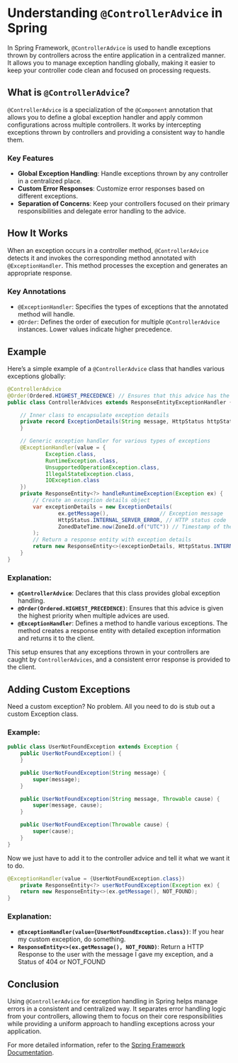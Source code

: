 # Understanding `@ControllerAdvice` in Spring

In Spring Framework, `@ControllerAdvice` is used to handle exceptions thrown by controllers across the entire application in a centralized manner. It allows you to manage exception handling globally, making it easier to keep your controller code clean and focused on processing requests.

## What is `@ControllerAdvice`?

`@ControllerAdvice` is a specialization of the `@Component` annotation that allows you to define a global exception handler and apply common configurations across multiple controllers. It works by intercepting exceptions thrown by controllers and providing a consistent way to handle them.

### Key Features

- **Global Exception Handling**: Handle exceptions thrown by any controller in a centralized place.
- **Custom Error Responses**: Customize error responses based on different exceptions.
- **Separation of Concerns**: Keep your controllers focused on their primary responsibilities and delegate error handling to the advice.

## How It Works

When an exception occurs in a controller method, `@ControllerAdvice` detects it and invokes the corresponding method annotated with `@ExceptionHandler`. This method processes the exception and generates an appropriate response.

### Key Annotations

- `@ExceptionHandler`: Specifies the types of exceptions that the annotated method will handle.
- `@Order`: Defines the order of execution for multiple `@ControllerAdvice` instances. Lower values indicate higher precedence.

## Example

Here’s a simple example of a `@ControllerAdvice` class that handles various exceptions globally:

```java
@ControllerAdvice
@Order(Ordered.HIGHEST_PRECEDENCE) // Ensures that this advice has the highest priority
public class ControllerAdvices extends ResponseEntityExceptionHandler {

    // Inner class to encapsulate exception details
    private record ExceptionDetails(String message, HttpStatus httpStatus, ZonedDateTime timestamp) {
    }

    // Generic exception handler for various types of exceptions
    @ExceptionHandler(value = {
            Exception.class,
            RuntimeException.class,
            UnsupportedOperationException.class,
            IllegalStateException.class,
            IOException.class
    })
    private ResponseEntity<?> handleRuntimeException(Exception ex) {
        // Create an exception details object
        var exceptionDetails = new ExceptionDetails(
                ex.getMessage(),                // Exception message
                HttpStatus.INTERNAL_SERVER_ERROR, // HTTP status code
                ZonedDateTime.now(ZoneId.of("UTC")) // Timestamp of the exception
        );
        // Return a response entity with exception details
        return new ResponseEntity<>(exceptionDetails, HttpStatus.INTERNAL_SERVER_ERROR);
    }
}
```

### Explanation:

- **`@ControllerAdvice`**: Declares that this class provides global exception handling.
- **`@Order(Ordered.HIGHEST_PRECEDENCE)`**: Ensures that this advice is given the highest priority when multiple advices are used.
- **`@ExceptionHandler`**: Defines a method to handle various exceptions. The method creates a response entity with detailed exception information and returns it to the client.

This setup ensures that any exceptions thrown in your controllers are caught by `ControllerAdvices`, and a consistent error response is provided to the client.

## Adding Custom Exceptions 
Need a custom exception? No problem. All you need to do is stub out a custom Exception class.

### Example:
```java
public class UserNotFoundException extends Exception {
    public UserNotFoundException() {
    }

    public UserNotFoundException(String message) {
        super(message);
    }

    public UserNotFoundException(String message, Throwable cause) {
        super(message, cause);
    }

    public UserNotFoundException(Throwable cause) {
        super(cause);
    }
}
```

Now we just have to add it to the controller advice and tell it what we want it to do.
```java
@ExceptionHandler(value = {UserNotFoundException.class})
    private ResponseEntity<?> userNotFoundException(Exception ex) {
    return new ResponseEntity<>(ex.getMessage(), NOT_FOUND);
}
```

### Explanation:
- **`@ExceptionHandler(value={UserNotFoundException.class})`**: If you hear my custom exception, do something.
- **`ResponseEntity<>(ex.getMessage(), NOT_FOUND)`**: Return a HTTP Response to the user with the message I gave my exception, and a Status of 404 or NOT_FOUND

## Conclusion

Using `@ControllerAdvice` for exception handling in Spring helps manage errors in a consistent and centralized way. It separates error handling logic from your controllers, allowing them to focus on their core responsibilities while providing a uniform approach to handling exceptions across your application.

For more detailed information, refer to the [Spring Framework Documentation](https://docs.spring.io/spring-framework/docs/current/reference/html/web.html#mvc-exception-handling).
